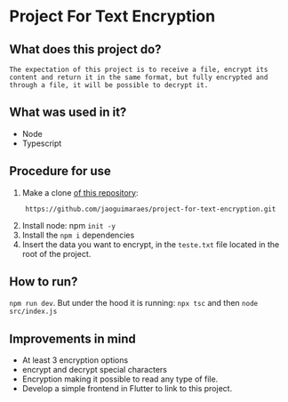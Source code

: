 # Project For Text Encryption

## What does this project do?
```text 
The expectation of this project is to receive a file, encrypt its content and return it in the same format, but fully encrypted and through a file, it will be possible to decrypt it.
```

## What was used in it?
- Node
- Typescript

## Procedure for use
1. Make a clone [of this repository](https://github.com/jaoguimaraes/project-for-text-encryption.git): 
```text
    https://github.com/jaoguimaraes/project-for-text-encryption.git
```
2. Install node: npm `init -y`
3. Install the `npm i` dependencies
4. Insert the data you want to encrypt, in the `teste.txt` file located in the root of the project.

## How to run?
`npm run dev`. But under the hood it is running: `npx tsc` and then `node src/index.js` 

## Improvements in mind
- At least 3 encryption options
- encrypt and decrypt special characters
- Encryption making it possible to read any type of file.
- Develop a simple frontend in Flutter to link to this project.